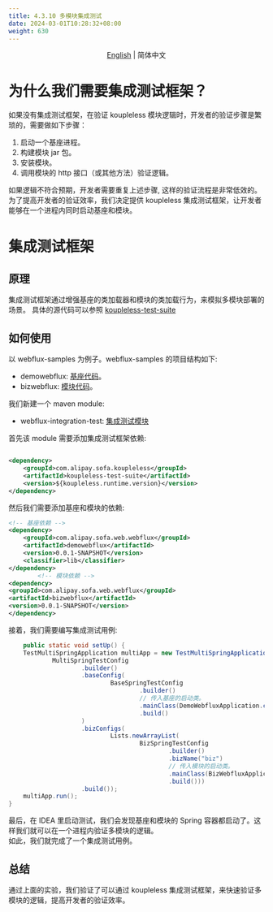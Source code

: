 ```yaml
---
title: 4.3.10 多模块集成测试
date: 2024-03-01T10:28:32+08:00
weight: 630
---
```



<div align="center">

[English](./README.md) | 简体中文

</div>

# 为什么我们需要集成测试框架？

如果没有集成测试框架，在验证 koupleless 模块逻辑时，开发者的验证步骤是繁琐的，需要做如下步骤：

1. 启动一个基座进程。
2. 构建模块 jar 包。
3. 安装模块。
4. 调用模块的 http 接口（或其他方法）验证逻辑。

如果逻辑不符合预期，开发者需要重复上述步骤, 这样的验证流程是非常低效的。
为了提高开发者的验证效率，我们决定提供 koupleless 集成测试框架，让开发者能够在一个进程内同时启动基座和模块。

# 集成测试框架

## 原理

集成测试框架通过增强基座的类加载器和模块的类加载行为，来模拟多模块部署的场景。
具体的源代码可以参照 [koupleless-test-suite](https://github.com/koupleless/runtime/tree/main/koupleless-ext/koupleless-test-suite)

## 如何使用

以 webflux-samples 为例子。webflux-samples 的项目结构如下:

- demowebflux: [基座代码](https://github.com/koupleless/samples/tree/main/springboot-samples/web/webflux/demowebflux)。
- bizwebflux: [模块代码](https://github.com/koupleless/samples/tree/main/springboot-samples/web/webflux/bizwebflux)。

我们新建一个 maven module:

- webflux-integration-test:  [集成测试模块](https://github.com/koupleless/samples/tree/main/springboot-samples/web/webflux/demowebflux)

首先该 module 需要添加集成测试框架依赖:

```xml

<dependency>
    <groupId>com.alipay.sofa.koupleless</groupId>
    <artifactId>koupleless-test-suite</artifactId>
    <version>${koupleless.runtime.version}</version>
</dependency>
```

然后我们需要添加基座和模块的依赖:

```xml
<!-- 基座依赖 -->
<dependency>
    <groupId>com.alipay.sofa.web.webflux</groupId>
    <artifactId>demowebflux</artifactId>
    <version>0.0.1-SNAPSHOT</version>
    <classifier>lib</classifier>
</dependency>
        <!-- 模块依赖 -->
<dependency>
<groupId>com.alipay.sofa.web.webflux</groupId>
<artifactId>bizwebflux</artifactId>
<version>0.0.1-SNAPSHOT</version>
</dependency>
```

接着，我们需要编写集成测试用例:

```java
    public static void setUp() {
    TestMultiSpringApplication multiApp = new TestMultiSpringApplication(
            MultiSpringTestConfig
                    .builder()
                    .baseConfig(
                            BaseSpringTestConfig
                                    .builder()
                                    // 传入基座的启动类。
                                    .mainClass(DemoWebfluxApplication.class)
                                    .build()
                    )
                    .bizConfigs(
                            Lists.newArrayList(
                                    BizSpringTestConfig
                                            .builder()
                                            .bizName("biz")
                                            // 传入模块的启动类。
                                            .mainClass(BizWebfluxApplication.class)
                                            .build()))
                    .build());
    multiApp.run();
}
```

最后，在 IDEA 里启动测试，我们会发现基座和模块的 Spring
容器都启动了。这样我们就可以在一个进程内验证多模块的逻辑。<br/>
如此，我们就完成了一个集成测试用例。

## 总结

通过上面的实验，我们验证了可以通过 koupleless 集成测试框架，来快速验证多模块的逻辑，提高开发者的验证效率。
